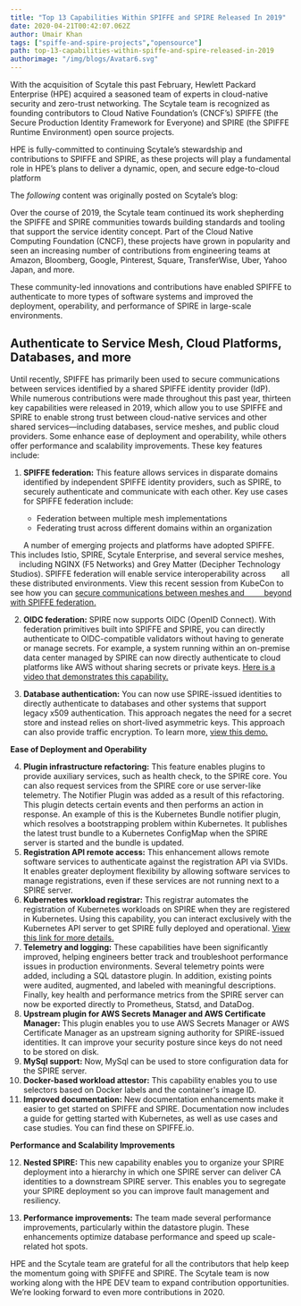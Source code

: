 ```yaml
---
title: "Top 13 Capabilities Within SPIFFE and SPIRE Released In 2019"
date: 2020-04-21T00:42:07.062Z
author: Umair Khan 
tags: ["spiffe-and-spire-projects","opensource"]
path: top-13-capabilities-within-spiffe-and-spire-released-in-2019
authorimage: "/img/blogs/Avatar6.svg"
---
```

With the acquisition of Scytale this past February, Hewlett Packard Enterprise (HPE) acquired a seasoned team of experts in cloud-native security and zero-trust networking. The Scytale team is recognized as founding contributors to Cloud Native Foundation’s (CNCF’s) SPIFFE (the Secure Production Identity Framework for Everyone) and SPIRE (the SPIFFE Runtime Environment) open source projects. 

HPE is fully-committed to continuing Scytale’s stewardship and contributions to SPIFFE and SPIRE, as these projects will play a fundamental role in HPE’s plans to deliver a dynamic, open, and secure edge-to-cloud platform

The *following* content was originally posted on Scytale’s blog:

Over the course of 2019, the Scytale team continued its work shepherding the SPIFFE and SPIRE communities towards building standards and tooling that support the service identity concept. Part of the Cloud Native Computing Foundation (CNCF), these projects have grown in popularity and seen an increasing number of contributions from engineering teams at Amazon, Bloomberg, Google, Pinterest, Square, TransferWise, Uber, Yahoo Japan, and more. 

These community-led innovations and contributions have enabled SPIFFE to authenticate to more types of software systems and improved the deployment, operability, and performance of SPIRE in large-scale environments.  

## Authenticate to Service Mesh, Cloud Platforms, Databases, and more

Until recently, SPIFFE has primarily been used to secure communications between services identified by a shared SPIFFE identity provider (IdP). While numerous contributions were made throughout this past year, thirteen key capabilities were released in 2019, which allow you to use SPIFFE and SPIRE to enable strong trust between cloud-native services and other shared services—including databases, service meshes, and public cloud providers. Some enhance ease of deployment and operability, while others offer performance and scalability improvements. These key features include: 

1. __SPIFFE federation:__ This feature allows services in disparate domains identified by independent SPIFFE identity providers, such as SPIRE, to securely authenticate and communicate with each other.  Key use cases for SPIFFE federation include: 

    * Federation between multiple mesh implementations 
    * Federating trust across different domains within an organization

&nbsp; &nbsp; &nbsp; A number of emerging projects and platforms have adopted SPIFFE. This includes Istio, SPIRE, Scytale Enterprise, and several service meshes,  &nbsp; &nbsp; &nbsp; including NGINX (F5 Networks) and Grey Matter (Decipher Technology Studios). SPIFFE federation will enable service interoperability across &nbsp; &nbsp; &nbsp; all these distributed environments.  View this recent session from KubeCon to see how you can [secure communications between meshes and &nbsp; &nbsp; &nbsp; &nbsp; beyond with SPIFFE federation.](https://www.youtube.com/watch?v=cx_NnvbsCP4)

2. __OIDC federation:__ SPIRE now supports OIDC (OpenID Connect). With federation primitives built into SPIFFE and SPIRE, you can directly authenticate to OIDC-compatible validators without having to generate or manage secrets. For example, a system running within an on-premise data center managed by SPIRE can now directly authenticate to cloud platforms like AWS without sharing secrets or private keys. [Here is a video that demonstrates this capability.](https://www.youtube.com/watch?v=db_3LefoG9k&feature=youtu.be)

3. __Database authentication:__ You can now use SPIRE-issued identities to directly authenticate to databases and other systems that support legacy x509 authentication. This approach negates the need for a secret store and instead relies on short-lived asymmetric keys. This approach can also provide traffic encryption. To learn more, [view this demo.](https://www.youtube.com/watch?v=YFll-3jgFrU&feature=youtu.be)

__Ease of Deployment and Operability__

4. __Plugin infrastructure refactoring:__ This feature enables plugins to provide auxiliary services, such as health check, to the SPIRE core. You can also request services from the SPIRE core or use server-like telemetry. The Notifier Plugin was added as a result of this refactoring. This plugin detects certain events and then performs an action in response.  An example of this is the Kubernetes Bundle notifier plugin, which resolves a bootstrapping problem within Kubernetes. It publishes the latest trust bundle to a Kubernetes ConfigMap when the SPIRE server is started and the bundle is updated. 
5. __Registration API remote access:__ This enhancement allows remote software services to authenticate against the registration API via SVIDs. It enables greater deployment flexibility by allowing software services to manage registrations, even if these services are not running next to a SPIRE server.
6. __Kubernetes workload registrar:__ This registrar automates the registration of Kubernetes workloads on SPIRE when they are registered in Kubernetes. Using this capability, you can interact exclusively with the Kubernetes API server to get SPIRE fully deployed and operational. [View this link for more details.](https://github.com/spiffe/spire/tree/master/support/k8s/k8s-workload-registrar)
7. __Telemetry and logging:__ These capabilities have been significantly improved, helping engineers better track and troubleshoot performance issues in production environments. Several telemetry points were added, including a SQL datastore plugin. In addition, existing points were audited, augmented, and labeled with meaningful descriptions.  Finally, key health and performance metrics from the SPIRE server can now be exported directly to Prometheus, Statsd, and DataDog.
8. __Upstream plugin for AWS Secrets Manager and AWS Certificate Manager:__ This plugin enables you to use AWS Secrets Manager or AWS Certificate Manager as an upstream signing authority for SPIRE-issued identities. It can improve your security posture since keys do not need to be stored on disk. 
9. __MySql support:__ Now, MySql can be used to store configuration data for the SPIRE server.
10. __Docker-based workload attestor:__ This capability enables you to use selectors based on Docker labels and the container's image ID.
11. __Improved documentation:__ New documentation enhancements make it easier to get started on SPIFFE and SPIRE. Documentation now includes a guide for getting started with Kubernetes, as well as use cases and case studies. You can find these on SPIFFE.io. 

__Performance and Scalability Improvements__

12. __Nested SPIRE:__ This new capability enables you to organize your SPIRE deployment into a hierarchy in which one SPIRE server can deliver CA identities to a downstream SPIRE server. This enables you to segregate your SPIRE deployment so you can improve fault management and resiliency. 

13. __Performance improvements:__ The team made several performance improvements, particularly within the datastore plugin. These enhancements optimize database performance and speed up scale-related hot spots. 

HPE and the Scytale team are grateful for all the contributors that help keep the momentum going with SPIFFE and SPIRE. The Scytale team is now working along with the HPE DEV team to expand contribution opportunities. We’re looking forward to even more contributions in 2020. 




